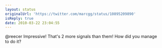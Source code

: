 ```yaml
---
layout: status
originalUrl: 'https://twitter.com/marcgg/status/10895209890'
isReply: true
date: 2010-03-22 23:04:55
---
```


@reecer Impressive! That's 2 more signals than them! How did you manage to do it?
